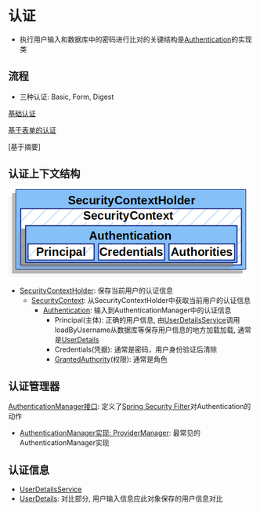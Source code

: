 # 认证

- 执行用户输入和数据库中的密码进行比对的关键结构是[Authentication](SpringSecurity_Authentication_Interface.md)的实现类
## 流程

- 三种认证: Basic, Form, Digest

[基础认证](SpringSecurity_Basic_Authentication.md)

[基于表单的认证](SpringSecurity_Form_Authentication.md)

[基于摘要]

## 认证上下文结构

![SpringSecurity_Authentication](/src/securitycontextholder.png)

- [SecurityContextHolder](SpringSecurity_SecurityContextHolder.md): 保存当前用户的认证信息
  - [SecurityContext](SpringSecurity_SecurityContext_Interface.md): 从SecurityContextHolder中获取当前用户的认证信息
    - [Authentication](SpringSecurity_Authentication_Interface.md): 输入到AuthenticationManager中的认证信息
      - Principal(主体): 正确的用户信息, 由[UserDetailsService](SpringSecurity_UserDetailsService_Interface.md)调用loadByUsername从数据库等保存用户信息的地方加载加载, 通常是[UserDetails](SpringSecurity_UserDetails.md)
      - Credentials(凭据): 通常是密码，用户身份验证后清除
      - [GrantedAuthority](SpringSecurity_GrandAuthority_Interface.md)(权限): 通常是角色


## 认证管理器

[AuthenticationManager接口](SpringSecurity_AuthenticationManager_Interface.md): 定义了[Spring Security Filter](SpringSecurity_Common_Architecture.md)对Authentication的动作

- [AuthenticationManager实现: ProviderManager](SpringSecurity_ProviderManager.md): 最常见的AuthenticationManager实现

## 认证信息

- [UserDetailsService](SpringSecurity_UserDetailsService_Interface.md)
- [UserDetails](SpringSecurity_UserDetails.md): 对比部分, 用户输入信息应此对象保存的用户信息对比

